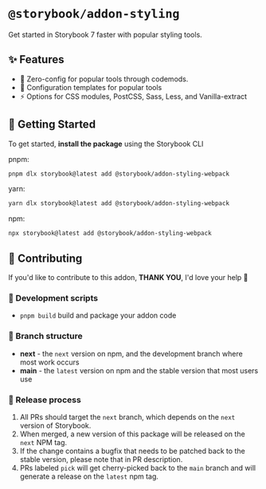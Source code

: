# `@storybook/addon-styling`

Get started in Storybook 7 faster with popular styling tools.

## ✨ Features

- 🤖 Zero-config for popular tools through codemods.
- 🧩 Configuration templates for popular tools
- ⚡️ Options for CSS modules, PostCSS, Sass, Less, and Vanilla-extract

## 🏁 Getting Started

To get started, **install the package** using the Storybook CLI

pnpm:

```zsh
pnpm dlx storybook@latest add @storybook/addon-styling-webpack
```

yarn:

```zsh
yarn dlx storybook@latest add @storybook/addon-styling-webpack
```

npm:

```zsh
npx storybook@latest add @storybook/addon-styling-webpack
```

## 🤝 Contributing

If you'd like to contribute to this addon, **THANK YOU**, I'd love your help 🙏

### 📝 Development scripts

- `pnpm build` build and package your addon code

### 🌲 Branch structure

- **next** - the `next` version on npm, and the development branch where most work occurs
- **main** - the `latest` version on npm and the stable version that most users use

### 🚀 Release process

1. All PRs should target the `next` branch, which depends on the `next` version of Storybook.
2. When merged, a new version of this package will be released on the `next` NPM tag.
3. If the change contains a bugfix that needs to be patched back to the stable version, please note that in PR description.
4. PRs labeled `pick` will get cherry-picked back to the `main` branch and will generate a release on the `latest` npm tag.
